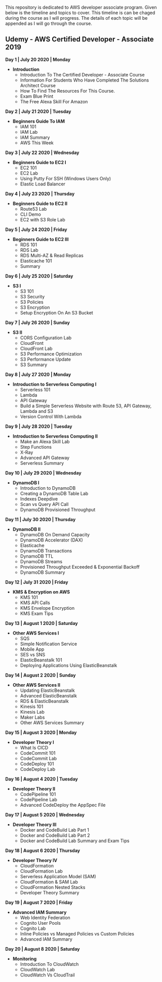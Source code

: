 This repository is dedicated to AWS developer associate program. Given below is the timeline and topics to cover. This timeline is can be chaged during the course as I will progress. The details of each topic will be appended as I will go through the course.


## Udemy - AWS Certified Developer - Associate 2019

**Day 1 | July 20 2020 | Monday**
- **Introduction**
	- Introduction To The Certified Developer - Associate Course
	- Information For Students Who Have Completed The Solutions Architect Course
	- How To Find The Resources For This Course.
	- Exam Blue Print
	- The Free Alexa Skill For Amazon 


**Day 2 | July 21 2020 | Tuesday**
- **Beginners Guide To IAM**
	- IAM 101
	- IAM Lab
	- IAM Summary
	- AWS This Week


**Day 3 | July 22 2020 | Wednesday**
- **Beginners Guide to EC2 I**
	- EC2 101
	- EC2 Lab
	- Using Putty For SSH (Windows Users Only)
	- Elastic Load Balancer


**Day 4 | July 23 2020 | Thursday**
- **Beginners Guide to EC2 II**
	- Route53 Lab
	- CLI Demo
	- EC2 with S3 Role Lab


**Day 5 | July 24 2020 | Friday**
- **Beginners Guide to EC2 III**
	- RDS 101
	- RDS Lab
	- RDS Multi-AZ & Read Replicas
	- Elasticache 101
	- Summary


**Day 6 | July 25 2020 | Saturday**
- **S3 I** 
	- S3 101
	- S3 Security
	- S3 Policies
	- S3 Encryption
	- Setup Encryption On An S3 Bucket


**Day 7 | July 26 2020 | Sunday**
- **S3 II** 
	- CORS Configuration Lab
	- CloudFront
	- CloudFront Lab
	- S3 Performance Optimization
	- S3 Performance Update
	- S3 Summary


**Day 8 | July 27 2020 | Monday**
- **Introduction to Serverless Computing I**
	- Serverless 101
	- Lambda
	- API Gateway
	- Build a Simple Serverless Website with Route 53, API Gateway, Lambda and S3
	- Version Control With Lambda


**Day 9 | July 28 2020 | Tuesday**
- **Introduction to Serverless Computing II**
	- Make an Alexa Skill Lab
	- Step Functions
	- X-Ray
	- Advanced API Gateway
	- Serverless Summary


**Day 10 | July 29 2020 | Wednesday**
- **DynamoDB I**
	- Introduction to DynamoDB
	- Creating a DynamoDB Table Lab
	- Indexes Deepdive
	- Scan vs Query API Call
	- DynamoDB Provisioned Throughput


**Day 11 | July 30 2020 | Thursday**
- **DynamoDB II**
	- DynamoDB On Demand Capacity
	- DynamoDB Accelerator (DAX)
	- Elasticache
	- DynamoDB Transactions
	- DynamoDB TTL
	- DynamoDB Streams
	- Provisioned Throughput Exceeded & Exponential Backoff
	- DynamoDB Summary


**Day 12 | July 31 2020 | Friday**
- **KMS & Encryption on AWS**
	- KMS 101
	- KMS API Calls
	- KMS Envelope Encryption
	- KMS Exam Tips


**Day 13 | August 1 2020 | Saturday**
- **Other AWS Services I**
	- SQS
	- Simple Notification Service
	- Mobile App
	- SES vs SNS
	- ElasticBeanstalk 101
	- Deploying Applications Using ElasticBeanstalk


**Day 14 | August 2 2020 | Sunday**
- **Other AWS Services II**
	- Updating ElasticBeanstalk
	- Advanced ElasticBeanstalk
	- RDS & ElasticBeanstalk
	- Kinesis 101
	- Kinesis Lab
	- Maker Labs
	- Other AWS Services Summary

**Day 15 | August 3 2020 | Monday**
- **Developer Theory I**
	- What Is CICD
	- CodeCommit 101
	- CodeCommit Lab
	- CodeDeploy 101
	- CodeDeploy Lab


**Day 16 | August 4 2020 | Tuesday**
- **Developer Theory II**
	- CodePipeline 101
	- CodePipeline Lab
	- Advanced CodeDeploy the AppSpec File


**Day 17 | August 5 2020 | Wednesday**
- **Developer Theory III**
	- Docker and CodeBuild Lab Part 1
	- Docker and CodeBuild Lab Part 2
	- Docker and CodeBuild Lab Summary and Exam Tips


**Day 18 | August 6 2020 | Thursday**
- **Developer Theory IV**
	- CloudFormation
	- CloudFormation Lab
	- Serverless Application Model (SAM)
	- CloudFormation & SAM  Lab
	- CloudFormation Nested Stacks
	- Developer Theory Summary

**Day 19 | August 7 2020 | Friday**
- **Advanced IAM Summary**
	- Web Identity Federation
	- Cognito User Pools
	- Cognito Lab
	- Inline Policies vs Managed Policies vs Custom Policies
	- Advanced IAM Summary

**Day 20 | August 8 2020 | Saturday**
- **Monitoring**
	- Introduction To CloudWatch
	- CloudWatch Lab
	- CloudWatch Vs CloudTrail
